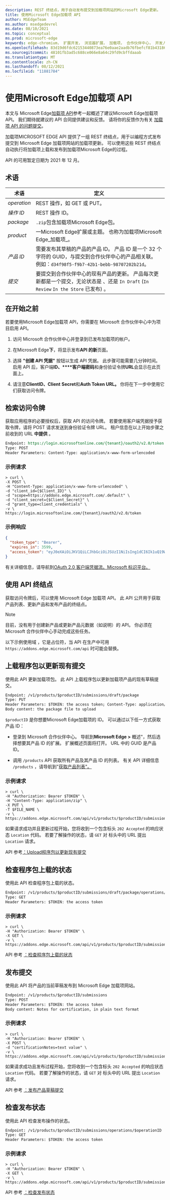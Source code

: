 ```yaml
---
description: REST 终结点，用于自动发布提交到加载项网站的Microsoft Edge更新。
title: 使用Microsoft Edge加载项 API
author: MSEdgeTeam
ms.author: msedgedevrel
ms.date: 08/10/2021
ms.topic: conceptual
ms.prod: microsoft-edge
keywords: edge-chromium， 扩展开发， 浏览器扩展， 加载项， 合作伙伴中心， 开发人员， 加载项 api， 发布 api
ms.openlocfilehash: 83d19d6fdc62153440873ea76e0aae2aadb76fbefcf81b43186b43c4c71262ab
ms.sourcegitcommit: 48101fb3ad5c688ce066e8a64c29fd9cbffdaaab
ms.translationtype: MT
ms.contentlocale: zh-CN
ms.lasthandoff: 08/12/2021
ms.locfileid: "11881784"
---
```

# <a name="using-the-microsoft-edge-add-ons-api"></a>使用Microsoft Edge加载项 API

本文与 Microsoft Edge[加载项 API][AddonsAPIRef]参考一起概述了建议Microsoft Edge加载项 API。  我们期待就建议的 API 合同提供建议和反馈。  请将你的反馈作为有关 [加载项 API 的问题提交][GitHubMicrosoftDocsEdgeDeveloperNewIssue]。

加载项MICROSOFT EDGE API 提供了一组 REST 终结点，用于以编程方式发布提交到 Microsoft Edge 加载项网站的加载项更新。  可以使用这些 REST 终结点自动执行将加载项上载和发布到加载项Microsoft Edge的过程。

API 的可用暂定日期为 2021 年 12 月。


<!-- ====================================================================== -->
## <a name="terminology"></a>术语

| 术语 | 定义 |
|---|---|
| _operation_ | REST 操作，如 GET 或 PUT。 |
| _操作 ID_ | REST 操作 ID。 |
| _package_ | `.zip`包含加载项Microsoft Edge包。 |
| _product_ | 一Microsoft Edge扩展或主题。  也称为加载项Microsoft Edge_加载项_。 |
| _产品 ID_ | 需要发布其草稿的产品的产品 ID。  产品 ID 是一个 32 个字符的 GUID，与提交到合作伙伴中心的产品相关联。  例如：`d34f98f5-f9b7-42b1-bebb-98707202b21d`。 |
| _提交_ | 要提交到合作伙伴中心的现有产品的更新。  产品每次更新都是一个提交，无论状态是 、还是 `In Draft` (`In Review` `In the Store` 已发布) 。 |


<!-- ====================================================================== -->
## <a name="before-you-begin"></a>在开始之前

若要使用Microsoft Edge加载项 API，你需要在 Microsoft 合作伙伴中心中为项目启用 API。

1. 访问 Microsoft 合作伙伴中心并登录到已发布加载项的帐户。

1. 在Microsoft Edge**下**，将显示发布**API 的新**页面。

1. 选择 **"创建 API 凭据"** 按钮以生成 API 凭据。  此步骤可能需要几分钟时间。  启用 API 后，客户端**ID、****客户端密码**和身份验证令牌**URL**会显示在此页面上。

1. 请注意**ClientID、Client** **Secret**和**Auth Token URL。**  你将在下一步中使用它们获取访问令牌。


<!-- ====================================================================== -->
## <a name="retrieving-the-access-token"></a>检索访问令牌

获取应用程序的必要授权后，获取 API 的访问令牌。  若要使用客户端凭据授予获取令牌，请将 POST 请求发送到身份验证令牌 URL。  租户信息在以上开始步骤之前收到的 URL **中提供** 。

```rest
Endpoint: https://login.microsoftonline.com/{tenant}/oauth2/v2.0/token
Type: POST
Header Parameters: Content-Type: application/x-www-form-urlencoded
```

### <a name="sample-request"></a>示例请求

```console
> curl \
-X POST \
-H "Content-Type: application/x-www-form-urlencoded" \
-d "client_id={$Client_ID}" \
-d "scope=https://addons.edge.microsoft.com/.default" \
-d "client_secret={$Client_Secret}" \
-d "grant_type=client_credentials" \
-v \
https://login.microsoftonline.com/{tenant}/oauth2/v2.0/token
```

### <a name="sample-response"></a>示例响应

```json
{
  "token_type": "Bearer",
  "expires_in": 3599,
  "access_token": "eyJ0eXAiOiJKV1QiLCJhbGciOiJSUzI1NiIsIng1dCI6Ik1uQ19WWmNBVGZNNXBP..."
}
```

有关详细信息，请导航到[OAuth 2.0 客户端凭据流。Microsoft 标识平台。][AzureOAuthGetToken]


<!-- ====================================================================== -->
## <a name="using-the-api-endpoints"></a>使用 API 终结点

获取访问令牌后，可以使用 Microsoft Edge 加载项 API。  此 API 公开用于获取产品列表、更新产品和发布产品的终结点。

> [!NOTE]
> 目前，没有用于创建新产品或更新产品元数据（如说明）的 API。  你必须在 Microsoft 合作伙伴中心手动完成这些任务。

以下示例使用域 ，它是占位符，当 API 在生产中可用 `https://addons.edge.microsoft.com/api` 时可能会替换。


<!-- ====================================================================== -->
## <a name="uploading-a-package-to-update-an-existing-submission"></a>上载程序包以更新现有提交

使用此 API 更新加载项包。  此 API 上载程序包以更新加载项产品的现有草稿提交。

```rest
Endpoint: /v1/products/$productID/submissions/draft/package
Type: PUT
Header Parameters: $TOKEN: the access token; Content-Type: application/zip
Body content: the package file to upload
```

`$productID` 是你想要Microsoft Edge加载项的 ID。  可以通过以下任一方式获取产品 ID：

*  登录到 Microsoft 合作伙伴中心。  导航到**Microsoft Edge >** 概述"，然后选择想要其产品 ID 的扩展。  扩展概述页面将打开。  URL 中的 GUID 是产品 ID。

*  调用 `/products` API 获取所有产品及其产品 ID 的列表。  有关 API 详细信息 `/products` ，请导航到"[获取产品列表"。](addons-api-reference.md#get-the-list-of-products)

### <a name="sample-request"></a>示例请求

```console
> curl \
-H "Authorization: Bearer $TOKEN" \
-H "Content-Type: application/zip" \
-X PUT \
-T $FILE_NAME \
-v \
https://addons.edge.microsoft.com/api/v1/products/$productID/submissions/draft/package
```

如果请求成功并且更新过程开始，您将收到一个包含标头 `202 Accepted` 的响应状态 `Location` 代码。  若要了解操作的状态，请 `GET` 对 标头中的 URL 提出 `Location` 请求。

API 参考[：Upload程序包以更新现有提交](addons-api-reference.md#upload-a-package-to-update-an-existing-submission)


<!-- ====================================================================== -->
## <a name="checking-the-status-of-a-package-upload"></a>检查程序包上载的状态

使用此 API 检查程序包上载的状态。

```rest
Endpoint: /v1/products/$productID/submissions/draft/package/operations/$operationID
Type: GET
Header Parameters: $TOKEN: the access token
```

### <a name="sample-request"></a>示例请求

```console
> curl \
-H "Authorization: Bearer $TOKEN" \
-X GET \
-v \
https://addons.edge.microsoft.com/api/v1/products/$productID/submissions/draft/package/operations/$operationID
```

API 参考 [：检查程序包上载的状态](addons-api-reference.md#check-the-status-of-a-package-upload)


<!-- ====================================================================== -->
## <a name="publishing-the-submission"></a>发布提交

使用此 API 将产品的当前草稿发布到 Microsoft Edge 加载项网站。

```rest
Endpoint: /v1/products/$productID/submissions
Type: POST
Header Parameters: $TOKEN: the access token
Body content: Notes for certification, in plain text format
```

### <a name="sample-request"></a>示例请求

```console
> curl \
-H "Authorization: Bearer $TOKEN" \
-X POST \
-d "certificationNotes=text value" \
-v \
https://addons.edge.microsoft.com/api/v1/products/$productID/submissions
```

如果请求成功且发布过程开始，您将收到一个包含标头 `202 Accepted` 的响应状态 `Location` 代码。   若要了解操作的状态，请 `GET` 对 标头中的 URL 提出 `Location` 请求。

API 参考 [：发布产品草稿提交](addons-api-reference.md#publish-the-product-draft-submission)


<!-- ====================================================================== -->
## <a name="checking-the-publishing-status"></a>检查发布状态

使用此 API 检查发布操作的状态。

```rest
Endpoint: /v1/products/$productID/submissions/operations/$operationID
Type: GET
Header Parameters: $TOKEN: the access token
```

### <a name="sample-request"></a>示例请求

```console
> curl \
-H "Authorization: Bearer $TOKEN" \
-X GET \
-v \ https://addons.edge.microsoft.com/api/v1/products/$productID/submissions/operations/{operationID}
```

API 参考 [：检查发布状态](addons-api-reference.md#check-the-publishing-status)


<!-- links -->
[AddonsAPIRef]: addons-api-reference.md "Microsoft Edge加载项 API 参考|Microsoft Docs"
<!-- external links -->
[GitHubMicrosoftDocsEdgeDeveloperNewIssue]: https://github.com/MicrosoftDocs/edge-developer/issues/new?title=[Add-ons%20API] "输入有关加载项 API 的反馈 - MicrosoftDocs/edge-developer - GitHub"
[AzureOAuthGetToken]: /azure/active-directory/develop/v2-oauth2-client-creds-grant-flow#get-a-token "OAuth 2.0 客户端凭据流Microsoft 标识平台 |Microsoft Docs"
